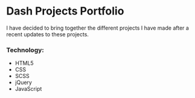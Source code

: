 # Dash Projects Portfolio 

I have decided to bring together the different projects I have made after a recent updates to these projects. 


### Technology:
- HTML5
- CSS 
- SCSS
- jQuery
- JavaScript
